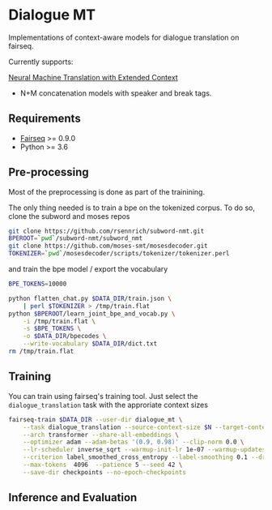 # Dialogue MT

Implementations of context-aware models for dialogue translation on fairseq.

Currently supports:

<a href="https://arxiv.org/pdf/1708.05943.pdf"> Neural Machine Translation with Extended Context</a>

* N+M concatenation models with speaker and break tags.

## Requirements 

* [Fairseq](https://github.com/pytorch/fairseq) >= 0.9.0
* Python >= 3.6

## Pre-processing

Most of the preprocessing is done as part of the trainining.

The only thing needed is to train a bpe on the tokenized corpus. 
To do so, clone the subword and moses repos

```bash
git clone https://github.com/rsennrich/subword-nmt.git
BPEROOT=`pwd`/subword-nmt/subword_nmt
git clone https://github.com/moses-smt/mosesdecoder.git
TOKENIZER=`pwd`/mosesdecoder/scripts/tokenizer/tokenizer.perl
```

and train the bpe model / export the vocabulary

```bash
BPE_TOKENS=10000

python flatten_chat.py $DATA_DIR/train.json \
    | perl $TOKENIZER > /tmp/train.flat
python $BPEROOT/learn_joint_bpe_and_vocab.py \
    -i /tmp/train.flat \
    -s $BPE_TOKENS \
    -o $DATA_DIR/bpecodes \
    --write-vocabulary $DATA_DIR/dict.txt
rm /tmp/train.flat
```

## Training

You can train using fairseq's training tool. Just select the `dialogue_translation` task with the approriate context sizes

```bash
fairseq-train $DATA_DIR --user-dir dialogue_mt \
    --task dialogue_translation --source-context-size $N --target-context-size $M \
    --arch transformer --share-all-embeddings \
    --optimizer adam --adam-betas '(0.9, 0.98)' --clip-norm 0.0 \
    --lr-scheduler inverse_sqrt --warmup-init-lr 1e-07 --warmup-updates 4000 --lr 0.0005 --min-lr 1e-09 \
    --criterion label_smoothed_cross_entropy --label-smoothing 0.1 --dropout 0.2 --weight-decay 0.0 \
    --max-tokens  4096  --patience 5 --seed 42 \
    --save-dir checkpoints --no-epoch-checkpoints
```

## Inference and Evaluation



